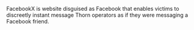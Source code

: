 FacebookX is website disguised as Facebook that enables victims to discreetly instant message Thorn operators as if they were messaging a Facebook friend.